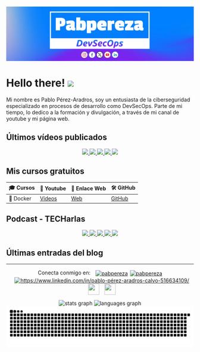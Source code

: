 ![](./static/img/banner_github.jpg)


# Hello there! <img src="https://media.giphy.com/media/hvRJCLFzcasrR4ia7z/giphy.gif" width="25px"> 

Mi nombre es Pablo Pérez-Aradros, soy un entusiasta de la ciberseguridad especializado en procesos de desarrollo como DevSecOps. Parte de mi tiempo, lo dedico a la formación y divulgación, a través de mi canal de youtube y mi página web. 

## Últimos vídeos publicados
<p align=center>

<a href='https://youtu.be/bvUZuANQdhI' target='_blank'>
  <img width='19%' src='https://img.youtube.com/vi/bvUZuANQdhI/mqdefault.jpg' />
</a>

<a href='https://youtu.be/oR0nBx5C9DM' target='_blank'>
  <img width='19%' src='https://img.youtube.com/vi/oR0nBx5C9DM/mqdefault.jpg' />
</a>

<a href='https://youtu.be/lQoh9gaEvvc' target='_blank'>
  <img width='19%' src='https://img.youtube.com/vi/lQoh9gaEvvc/mqdefault.jpg' />
</a>

<a href='https://youtu.be/APgKgrcibvs' target='_blank'>
  <img width='19%' src='https://img.youtube.com/vi/APgKgrcibvs/mqdefault.jpg' />
</a>

<a href='https://youtu.be/g9YrJATNqCY' target='_blank'>
  <img width='19%' src='https://img.youtube.com/vi/g9YrJATNqCY/mqdefault.jpg' />
</a>

</p>

## Mis cursos gratuitos 
| 🎓 Cursos | 🎥 Youtube | 🔗 Enlace Web | 🛠️ GitHub | 
| --- | --- | --- | --- | 
| 🐳 Docker | [Vídeos](https://www.youtube.com/playlist?list=PLQhxXeq1oc2n7YnjRhq7qVMzZWtDY7Zz0) | [Web](https://pabpereza.dev/docs/Cursos/docker)  | [GitHub](https://github.com/pabpereza/pabpereza/tree/main/docs/Cursos/docker) | 


## Podcast - TECHarlas
<p align=center>

<a href='https://youtu.be/UjHVqCXEvHQ' target='_blank'>
  <img width='19%' src='https://img.youtube.com/vi/UjHVqCXEvHQ/mqdefault.jpg' />
</a>

<a href='https://youtu.be/ZrLGYSUpDPM' target='_blank'>
  <img width='19%' src='https://img.youtube.com/vi/ZrLGYSUpDPM/mqdefault.jpg' />
</a>

<a href='https://youtu.be/csNytM7XFz4' target='_blank'>
  <img width='19%' src='https://img.youtube.com/vi/csNytM7XFz4/mqdefault.jpg' />
</a>

<a href='https://youtu.be/y_c_tPXusqM' target='_blank'>
  <img width='19%' src='https://img.youtube.com/vi/y_c_tPXusqM/mqdefault.jpg' />
</a>

<a href='https://youtu.be/JP7iyeiK6dg' target='_blank'>
  <img width='19%' src='https://img.youtube.com/vi/JP7iyeiK6dg/mqdefault.jpg' />
</a>

</p>


## Últimas entradas del blog

---
<p align="center">
Conecta conmigo en:
<a href="https://twitter.com/pabpereza" target="_blank"><img align="center" src="https://cdn.iconscout.com/icon/free/png-256/free-twitter-x-9581782-7740647.png" alt="pabpereza" height="50" width="50" style="margin-left:10px" /></a>    
<a href="https://www.youtube.com/c/pabpereza" target="_blank"><img align="center" src="https://raw.githubusercontent.com/maurodesouza/profile-readme-generator/master/src/assets/icons/social/youtube/default.svg" alt="pabpereza" height="30" width="40" style="margin-left:2px" /></a>      
<a href="https://www.linkedin.com/in/pablo-pérez-aradros-calvo-516634109/" target="_blank"><img align="center" src="https://raw.githubusercontent.com/maurodesouza/profile-readme-generator/master/src/assets/icons/social/linkedin/default.svg" alt="https://www.linkedin.com/in/pablo-pérez-aradros-calvo-516634109/" height="30" width="40" style="margin-left:10px"/></a>   
<a href="https://www.tiktok.com/@pabpereza" target="_blank"><img align="center" src="https://www.edigitalagency.com.au/wp-content/uploads/TikTok-icon-glyph.png"  height="30" width="30" style="margin-left:10px"/></a>   
<a href="https://www.instagram.com/pabpereza/" target="_blank"><img align="center" src="https://raw.githubusercontent.com/maurodesouza/profile-readme-generator/master/src/assets/icons/social/instagram/default.svg"  height="30" width="30" style="margin-left:10px" /></a>
</p>

<div align="center">
  <img src="https://github-readme-stats.vercel.app/api?username=pabpereza&hide_title=false&hide_rank=false&show_icons=true&include_all_commits=true&count_private=true&disable_animations=false&theme=dracula&locale=en&hide_border=false&order=1" height="150" alt="stats graph"  />
  <img src="https://github-readme-stats.vercel.app/api/top-langs?username=pabpereza&locale=en&hide_title=false&layout=compact&card_width=320&langs_count=5&theme=dracula&hide_border=false&order=2" height="150" alt="languages graph"  />
</div>


<img src="https://raw.githubusercontent.com/pabpereza/pabpereza/output/snake.svg" alt="Snake animation" />


